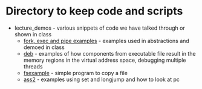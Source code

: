 # Directory to keep code and scripts 

- lecture_demos - various snippets of code we have talked through or shown in class
   * [fork, exec and pipe examples](lec5/README.md) - examples used in abstractions and demoed in class
   * [deb](lec6/README.md) - examples of how components from executable file result in the memory regions in the virtual address space, debugging multiple threads
   * [fsexample](fslec1/README.md) - simple program to copy a file
   * [ass2](ass2/README.md) - examples using set and longjump and how to look at pc


